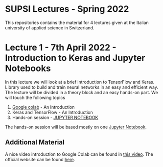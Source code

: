 # SUPSI Lectures - Spring 2022
This repositories contains the material for 4 lectures given at the Italian university of applied science in Switzerland.

# Lecture 1 - 7th April 2022 - Introduction to Keras and Jupyter Notebooks

In this lecture we will look at a brief introduction to TensorFlow and Keras. Library used to build and train neural networks in an easy and efficient way. The lecture will be divided in a theory block and an easy hands-on part. We will touch the following topics

1. [Google colab](https://colab.research.google.com/notebooks/welcome.ipynb#recent=true) - An Introduction
2. Keras and TensorFlow - An Introduction
3. Hands-on session - [JUPYTER NOTEBOOK](https://colab.research.google.com/github/toelt-llc/SUPSI-Lectures-2022/blob/main/1%20-%20Keras%20and%20TF/code/Easy_Network_with_Keras.ipynb)

The hands-on session will be based mostly on one [Jupyter Notebook](https://github.com/toelt-llc/SUPSI-Lectures-2022/blob/main/1%20-%20Keras%20and%20TF/code/Easy_Network_with_Keras.ipynb).

## Additional Material

A nice video introduction to Google Colab can be found in [this video](https://www.youtube.com/watch?v=HW29067qVWk&t=212s). The official website can be found [here](https://jupyter.org). 
